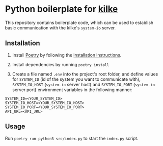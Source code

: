 # Python boilerplate for [kilke](https://github.com/Kaltsoon/kilke)

This repository contains boilerplate code, which can be used to establish basic communication with the kilke's `system-io` server.

## Installation

1. Install [Poetry](https://python-poetry.org/) by following the [installation instructions](https://python-poetry.org/docs/#installation).

2. Install dependencies by running `poetry install`

3. Create a file named `.env` into the project's root folder, and define values for `SYSTEM_ID` (id of the system you want to communicate with), `SYSTEM_IO_HOST` (`system-io` server host) and `SYSTEM_IO_PORT` (`system-io` server port) environment variables in the following manner:

```
SYSTEM_ID=<YOUR_SYSTEM_ID>
SYSTEM_IO_HOST=<YOUR_SYSTEM_IO_HOST>
SYSTEM_IO_PORT=<YOUR_SYSTEM_IO_PORT>
API_URL=<API_URL>
```

## Usage

Run `poetry run python3 src/index.py` to start the `index.py` script.
